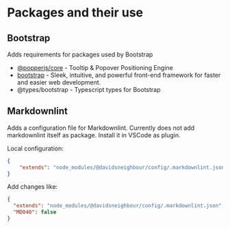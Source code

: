 # Packages and their use

## Bootstrap

Adds requirements for packages used by Bootstrap

- [@popperjs/core](https://www.npmjs.com/package/@popperjs/core) - Tooltip & Popover Positioning Engine
- [bootstrap](https://www.npmjs.com/package/bootstrap) - Sleek, intuitive, and powerful front-end framework for faster and easier web development.
- @types/bootstrap - Typescript types for Bootstrap

## Markdownlint 

Adds a configuration file for Markdownlint. 
Currently does not add markdownlint itself as package. Install it in VSCode as plugin.

Local configuration:

```json
{
    "extends": "node_modules/@davidsneighbour/config/.markdownlint.json"
}
```

Add changes like:

```json
{
  "extends": "node_modules/@davidsneighbour/config/.markdownlint.json",
  "MD040": false
}
```
